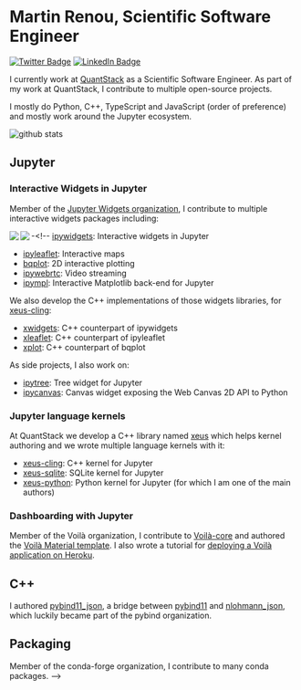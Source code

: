 # Martin Renou, Scientific Software Engineer

[![Twitter Badge](https://img.shields.io/twitter/follow/martinRenou?style=social)](https://twitter.com/martinRenou)
[![LinkedIn Badge](https://img.shields.io/badge/My-LinkedIn-blue)](https://www.linkedin.com/in/martin-renou)

I currently work at [QuantStack](https://quantstack.net) as a Scientific Software Engineer. As part of my work at QuantStack, I contribute to multiple open-source projects.

I mostly do Python, C++, TypeScript and JavaScript (order of preference) and mostly work around the Jupyter ecosystem.

![github stats](https://github-readme-stats.vercel.app/api?username=martinRenou&show_icons=true)

## Jupyter

### Interactive Widgets in Jupyter

Member of the [Jupyter Widgets organization](https://github.com/jupyter-widgets), I contribute to multiple interactive widgets packages including:

<a href="https://github.com/jupyter-widgets/ipywidgets">
  <img align="left" src="https://github-readme-stats.vercel.app/api/pin/?username=jupyter-widgets&repo=ipywidgets&show_owner=true" />
</a>
<a href="https://github.com/jupyter-widgets/ipyleaflet">
  <img align="left" src="https://github-readme-stats.vercel.app/api/pin/?username=jupyter-widgets&repo=ipyleaflet&show_owner=true" />
</a>

-<!--  [ipywidgets](https://github.com/jupyter-widgets/ipywidgets): Interactive widgets in Jupyter
- [ipyleaflet](https://github.com/jupyter-widgets/ipyleaflet): Interactive maps
- [bqplot](https://github.com/bqplot/bqplot): 2D interactive plotting
- [ipywebrtc](https://github.com/maartenBreddels/ipywebrtc): Video streaming
- [ipympl](https://github.com/matplotlib/ipympl): Interactive Matplotlib back-end for Jupyter

We also develop the C++ implementations of those widgets libraries, for [xeus-cling](https://github.com/jupyter-xeus/xeus-cling):
- [xwidgets](https://github.com/jupyter-xeus/xwidgets): C++ counterpart of ipywidgets
- [xleaflet](https://github.com/jupyter-xeus/xleaflet): C++ counterpart of ipyleaflet
- [xplot](https://github.com/bqplot/xplot): C++ counterpart of bqplot

As side projects, I also work on:
- [ipytree](https://github.com/QuantStack/ipytree): Tree widget for Jupyter
- [ipycanvas](https://github.com/martinRenou/ipycanvas): Canvas widget exposing the Web Canvas 2D API to Python

### Jupyter language kernels

At QuantStack we develop a C++ library named [xeus](https://github.com/jupyter-xeus/xeus) which helps kernel authoring and we wrote multiple language kernels with it:
- [xeus-cling](https://github.com/jupyter-xeus/xeus-cling): C++ kernel for Jupyter
- [xeus-sqlite](https://github.com/jupyter-xeus/xeus-sqlite): SQLite kernel for Jupyter
- [xeus-python](https://github.com/jupyter-xeus/xeus-python): Python kernel for Jupyter (for which I am one of the main authors)

### Dashboarding with Jupyter

Member of the Voilà organization, I contribute to [Voilà-core](https://github.com/voila-dashboards/voila) and authored the [Voilà Material template](https://github.com/voila-dashboards/voila-material). I also wrote a tutorial for [deploying a Voilà application on Heroku](https://github.com/voila-dashboards/voila-heroku).

## C++

I authored [pybind11_json](https://github.com/pybind/pybind11_json), a bridge between [pybind11](https://github.com/pybind/pybind11) and [nlohmann_json](https://github.com/nlohmann/json), which luckily became part of the pybind organization.

## Packaging

Member of the conda-forge organization, I contribute to many conda packages.
 -->
